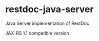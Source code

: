 restdoc-java-server
===================

Java Server implementation of RestDoc

JAX-RS 1.1 compatible version